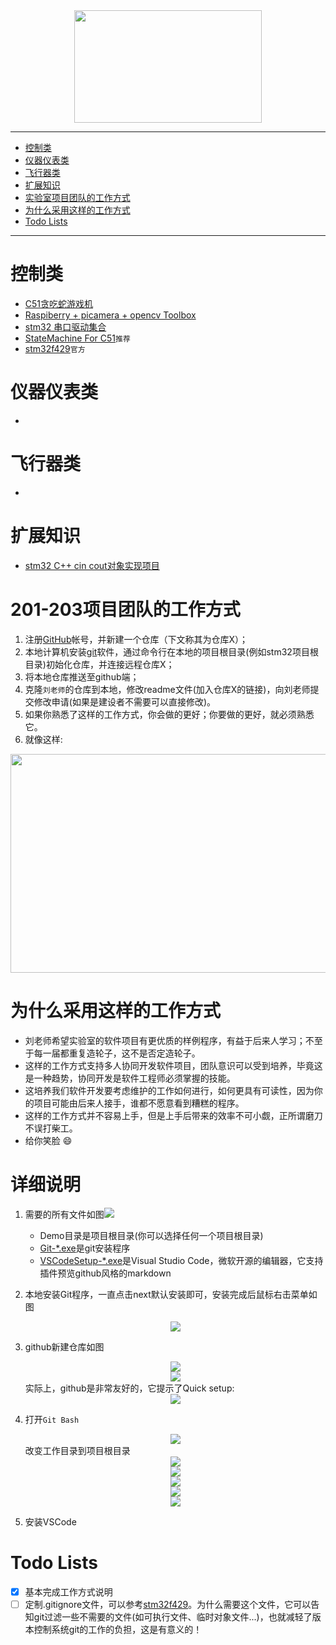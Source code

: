 <div align=center><img width="300" height="180" src="./pic.jpg"/></div>

---

- [控制类](#控制类)
- [仪器仪表类](#仪器仪表类)
- [飞行器类](#飞行器类)
- [扩展知识](#扩展知识)
- [实验室项目团队的工作方式](#实验室项目团队的工作方式)
- [为什么采用这样的工作方式](#为什么采用这样的工作方式)
- [Todo Lists](#todo-lists)
---
# 控制类
- [C51贪吃蛇游戏机](https://github.com/ywg121020/51_sanke_game)
- [Raspiberry + picamera + opencv Toolbox](https://github.com/IyangDc/py_opencv_tools.git)
- [stm32 串口驱动集合](https://github.com/zgpTree/stm32_serial_driver.git)
- [StateMachine For C51](https://github.com/zgpTree/c51_state_machine.git)`推荐`
- [stm32f429](https://github.com/MaJerle/stm32f429)`官方`

# 仪器仪表类
- 

# 飞行器类
- 

# 扩展知识
- [stm32 C++ cin cout对象实现项目](https://github.com/zgpTree/stm32_cppTest)

# 201-203项目团队的工作方式
1. 注册[GitHub](https://github.com/)帐号，并新建一个仓库（下文称其为仓库X）；
2. 本地计算机安装[git](https://git-scm.com/downloads)软件，通过命令行在本地的项目根目录(例如stm32项目根目录)初始化仓库，并连接远程仓库X；
3. 将本地仓库推送至github端；
4. 克隆`刘老师`的仓库到本地，修改readme文件(加入仓库X的链接)，向刘老师提交修改申请(如果是建设者不需要可以直接修改)。
5. 如果你熟悉了这样的工作方式，你会做的更好；你要做的更好，就必须熟悉它。
6. 就像这样:
<div align=center><img width="800" height="350" src="./工作方式图解.png"/></div>

# 为什么采用这样的工作方式
- 刘老师希望实验室的软件项目有更优质的样例程序，有益于后来人学习；不至于每一届都重复造轮子，这不是否定造轮子。
- 这样的工作方式支持多人协同开发软件项目，团队意识可以受到培养，毕竟这是一种趋势，协同开发是软件工程师必须掌握的技能。
- 这培养我们软件开发要考虑维护的工作如何进行，如何更具有可读性，因为你的项目可能由后来人接手，谁都不愿意看到糟糕的程序。
- 这样的工作方式并不容易上手，但是上手后带来的效率不可小觑，正所谓磨刀不误打柴工。
- 给你笑脸 :smile:

# 详细说明
1. 需要的所有文件如图![](./picture/需要的文件.png)

    - Demo目录是项目根目录(你可以选择任何一个项目根目录)
    - [Git-*.exe](https://git-scm.com/downloads)是git安装程序
    - [VSCodeSetup-*.exe](https://git-scm.com/downloads)是Visual Studio Code，微软开源的编辑器，它支持插件预览github风格的markdown

2. 本地安装Git程序，一直点击next默认安装即可，安装完成后鼠标右击菜单如图
    <div align=center><img src="./picture/鼠标右击菜单.png"/></div>

3. github新建仓库如图
    <div align=center><img src="./picture/1-new repo.png"/></div>
    <div align=center><img src="./picture/2-new repo.png"/></div>
    实际上，github是非常友好的，它提示了Quick setup:
    <div align=center><img src="./picture/3-new repo.png"/></div>
4. 打开`Git Bash`
    <div align=center><img src="./picture/gitBash.png"/></div>
    改变工作目录到项目根目录
    <div align=center><img src="./picture/gitbashCommand.png"/></div>
    <div align=center><img src="./picture/gitbashCommand2.png"/></div>
    <div align=center><img src="./picture/gitbashCommand3.png"/></div>
    <div align=center><img src="./picture/gitbashCommand4.png"/></div>
    <div align=center><img src="./picture/gitbashCommand4.png"/></div>
5. 安装VSCode
# Todo Lists
- [x] 基本完成工作方式说明
- [ ] 定制.gitignore文件，可以参考[stm32f429](https://github.com/MaJerle/stm32f429)。为什么需要这个文件，它可以告知git过滤一些不需要的文件(如可执行文件、临时对象文件...)，也就减轻了版本控制系统git的工作的负担，这是有意义的！
